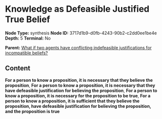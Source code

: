 # Knowledge as Defeasible Justified True Belief

**Node Type:** synthesis
**Node ID:** 3717d1b9-d0fb-4243-90b2-c2dd0ee1be4e
**Depth:** 5
**Terminal:** No

**Parent:** [What if two agents have conflicting indefeasible justifications for incompatible beliefs?](what-if-two-agents-have-conflicting-indefeasible-justifications-for-incompatible-beliefs-antithesis-74c6c923-6554-4690-a01e-029a8c6cdd47.md)

## Content

**For a person to know a proposition, it is necessary that they believe the proposition**, **For a person to know a proposition, it is necessary that they have defeasible justification for believing the proposition**, **For a person to know a proposition, it is necessary for the proposition to be true**, **For a person to know a proposition, it is sufficient that they believe the proposition, have defeasible justification for believing the proposition, and the proposition is true**
